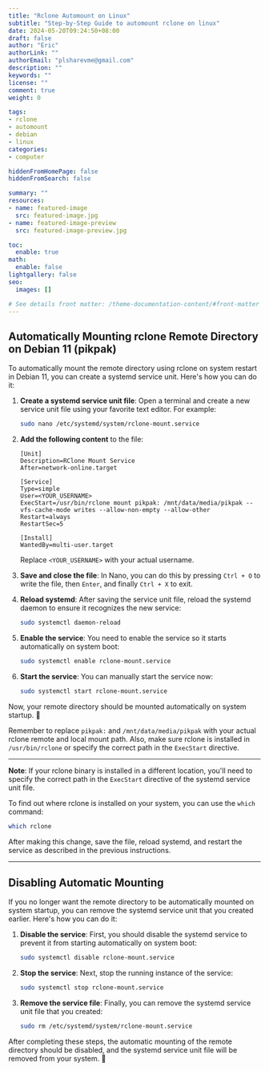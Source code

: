 ```yaml
---
title: "Rclone Automount on Linux"
subtitle: "Step-by-Step Guide to automount rclone on linux"
date: 2024-05-20T09:24:50+08:00
draft: false
author: "Eric"
authorLink: ""
authorEmail: "plsharevme@gmail.com"
description: ""
keywords: ""
license: ""
comment: true
weight: 0

tags:
- rclone
- automount
- debian
- linux
categories:
- computer

hiddenFromHomePage: false
hiddenFromSearch: false

summary: ""
resources:
- name: featured-image
  src: featured-image.jpg
- name: featured-image-preview
  src: featured-image-preview.jpg

toc:
  enable: true
math:
  enable: false
lightgallery: false
seo:
  images: []

# See details front matter: /theme-documentation-content/#front-matter
---
```




## Automatically Mounting rclone Remote Directory on Debian 11 (pikpak)

To automatically mount the remote directory using rclone on system restart in Debian 11, you can create a systemd service unit. Here's how you can do it:

1. **Create a systemd service unit file**: Open a terminal and create a new service unit file using your favorite text editor. For example:

   ```bash
   sudo nano /etc/systemd/system/rclone-mount.service
   ```

2. **Add the following content** to the file:

   ```plaintext
   [Unit]
   Description=RClone Mount Service
   After=network-online.target

   [Service]
   Type=simple
   User=<YOUR_USERNAME>
   ExecStart=/usr/bin/rclone mount pikpak: /mnt/data/media/pikpak --vfs-cache-mode writes --allow-non-empty --allow-other
   Restart=always
   RestartSec=5

   [Install]
   WantedBy=multi-user.target
   ```

   Replace `<YOUR_USERNAME>` with your actual username.

3. **Save and close the file**: In Nano, you can do this by pressing `Ctrl + O` to write the file, then `Enter`, and finally `Ctrl + X` to exit.

4. **Reload systemd**: After saving the service unit file, reload the systemd daemon to ensure it recognizes the new service:

   ```bash
   sudo systemctl daemon-reload
   ```

5. **Enable the service**: You need to enable the service so it starts automatically on system boot:

   ```bash
   sudo systemctl enable rclone-mount.service
   ```

6. **Start the service**: You can manually start the service now:

   ```bash
   sudo systemctl start rclone-mount.service
   ```

Now, your remote directory should be mounted automatically on system startup. 🚀

Remember to replace `pikpak:` and `/mnt/data/media/pikpak` with your actual rclone remote and local mount path. Also, make sure rclone is installed in `/usr/bin/rclone` or specify the correct path in the `ExecStart` directive.

---

**Note**: If your rclone binary is installed in a different location, you'll need to specify the correct path in the `ExecStart` directive of the systemd service unit file.

To find out where rclone is installed on your system, you can use the `which` command:

```bash
which rclone
```

After making this change, save the file, reload systemd, and restart the service as described in the previous instructions.

---

## Disabling Automatic Mounting

If you no longer want the remote directory to be automatically mounted on system startup, you can remove the systemd service unit that you created earlier. Here's how you can do it:

1. **Disable the service**: First, you should disable the systemd service to prevent it from starting automatically on system boot:

   ```bash
   sudo systemctl disable rclone-mount.service
   ```

2. **Stop the service**: Next, stop the running instance of the service:

   ```bash
   sudo systemctl stop rclone-mount.service
   ```

3. **Remove the service file**: Finally, you can remove the systemd service unit file that you created:

   ```bash
   sudo rm /etc/systemd/system/rclone-mount.service
   ```

After completing these steps, the automatic mounting of the remote directory should be disabled, and the systemd service unit file will be removed from your system. 🛑
```

